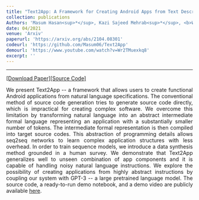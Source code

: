 ```yaml
---
title: "Text2App: A Framework for Creating Android Apps from Text Descriptions"
collection: publications
Authors: 'Masum Hasan<sup>*</sup>, Kazi Sajeed Mehrab<sup>*</sup>, <b>Wasi Ahmad</b>, and Rifat Shahriyar.'
date: 04/2021
venue: 'Arxiv'
paperurl: 'https://arxiv.org/abs/2104.08301'
codeurl: 'https://github.com/Masum06/Text2App'
demourl: 'https://www.youtube.com/watch?v=Wr2TMuexkq8'
excerpt: ''
---
```

---
<a href='https://arxiv.org/pdf/2104.08301.pdf' target="_blank">[Download Paper]</a><a href='https://github.com/Masum06/Text2App' target="_blank">[Source Code]</a>

<p align="justify">
We present Text2App -- a framework that allows users to create functional Android applications from natural language specifications. The conventional method of 
source code generation tries to generate source code directly, which is impractical for creating complex software. We overcome this limitation by transforming 
natural language into an abstract intermediate formal language representing an application with a substantially smaller number of tokens. The intermediate formal 
representation is then compiled into target source codes. This abstraction of programming details allows seq2seq networks to learn complex application structures 
with less overhead. In order to train sequence models, we introduce a data synthesis method grounded in a human survey. We demonstrate that Text2App generalizes 
well to unseen combination of app components and it is capable of handling noisy natural language instructions. We explore the possibility of creating applications 
from highly abstract instructions by coupling our system with GPT-3 -- a large pretrained language model. The source code, a ready-to-run demo notebook, and a 
demo video are publicly available <a href='https://text2app.github.io' target="_blank">here</a>.
</p>

